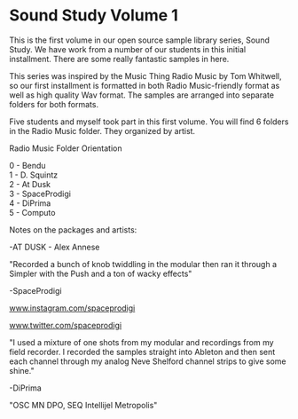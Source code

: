 # Sound Study Volume 1
This is the first volume in our open source sample library series, Sound Study.
We have work from a number of our students in this initial installment. There are some really fantastic samples in here.

This series was inspired by the Music Thing Radio Music by Tom Whitwell, so our first installment is formatted in both Radio Music-friendly format as well as high quality Wav format. The samples are arranged into separate folders for both formats.

Five students and myself took part in this first volume. You will find 6 folders in the Radio Music folder. They organized by artist. 

Radio Music Folder Orientation

0 - Bendu<br>
1 - D. Squintz<br>
2 - At Dusk <br>
3 - SpaceProdigi<br>
4 - DiPrima<br>
5 - Computo<br>

Notes on the packages and artists:



-AT DUSK - Alex Annese

"Recorded a bunch of knob twiddling in the modular then ran it through a Simpler with the Push and a ton of wacky effects"

-SpaceProdigi

www.instagram.com/spaceprodigi

www.twitter.com/spaceprodigi

"I used a mixture of one shots from my modular and recordings from my field recorder. I recorded the samples straight into Ableton and then sent each channel through my analog Neve Shelford channel strips to give some shine."

-DiPrima

"OSC MN DPO, SEQ Intellijel Metropolis"
